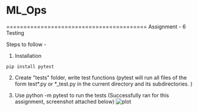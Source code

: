 # ML_Ops
=========================================
Assignment - 6
Testing 

Steps to follow -
1. Installation 
```
pip install pytest 
```

2. Create "tests" folder, write test functions (pytest will run all files of the form test*.py or *_test.py in the current directory and its subdirectories. )

3. Use python -m pytest to run the tests (Successfully ran for this assignment, screenshot attached below)
![plot](tests.png)
